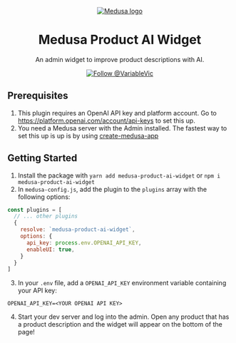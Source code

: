 <p align="center">
  <a href="https://www.medusajs.com">
  <picture>
    <source media="(prefers-color-scheme: dark)" srcset="https://user-images.githubusercontent.com/59018053/229103275-b5e482bb-4601-46e6-8142-244f531cebdb.svg">
    <source media="(prefers-color-scheme: light)" srcset="https://user-images.githubusercontent.com/59018053/229103726-e5b529a3-9b3f-4970-8a1f-c6af37f087bf.svg">
    <img alt="Medusa logo" src="https://user-images.githubusercontent.com/59018053/229103726-e5b529a3-9b3f-4970-8a1f-c6af37f087bf.svg">
    </picture>
  </a>
</p>
<h1 align="center">
  Medusa Product AI Widget
</h1>

<p align="center">
  An admin widget to improve product descriptions with AI.
</p>
<p align="center">
  <a href="https://twitter.com/intent/follow?screen_name=VariableVic">
    <img src="https://img.shields.io/twitter/follow/VariableVic.svg?label=Follow%20@VariableVic" alt="Follow @VariableVic" />
  </a>
</p>

## Prerequisites

1. This plugin requires an OpenAI API key and platform account. Go to https://platform.openai.com/account/api-keys to set this up.
2. You need a Medusa server with the Admin installed. The fastest way to set this up is up is by using [create-medusa-app](https://docs.medusajs.com/create-medusa-app)

## Getting Started

1. Install the package with `yarn add medusa-product-ai-widget` or `npm i medusa-product-ai-widget`
2. In `medusa-config.js`, add the plugin to the `plugins` array with the following options:

```js
const plugins = [
  // ... other plugins
  {
    resolve: `medusa-product-ai-widget`,
    options: {
      api_key: process.env.OPENAI_API_KEY,
      enableUI: true,
    }
  }
]
```

3. In your `.env` file, add a `OPENAI_API_KEY` environment variable containing your API key:

```
OPENAI_API_KEY=<YOUR OPENAI API KEY>
```

4. Start your dev server and log into the admin. Open any product that has a product description and the widget will appear on the bottom of the page!

